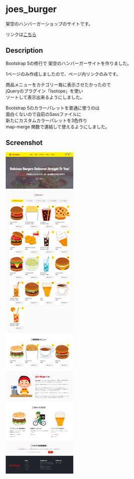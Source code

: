 # joes_burger
架空のハンバーガーショップのサイトです。

リンクは[こちら](https://yn-it.com/joes_burger/index.html)


## Description
Bootstrap 5の修行で
架空のハンバーガーサイトを作りました。

1ページのみ作成しましたので、ページ内リンクのみです。

商品メニューをカテゴリー毎に表示させたかったので  
jQueryのプラグイン「Isotope」を使い  
ソートして表示出来るようにしました。

Bootstrap 5のカラーパレットを普通に使うのは  
面白くないので自前のSassファイルに  
新たにカスタムカラーパレットを3色作り  
map-merge 関数で連結して使えるようにしました。  


## Screenshot
![Joe's Burger](https://github.com/yn-it/joes_burger/blob/main/screenshot_1.png "Joe's Burger")